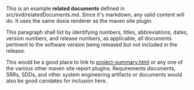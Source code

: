This is an example **related documents** defined in src/svd/relatedDocuments.md. 
Since it's markdown, any valid content will do. It uses the same doxia renderer 
as the maven site plugin.

This paragraph shall list by identifying numbers, titles, 
abbreviations, dates, version numbers, and release numbers, 
as applicable, all documents pertinent to the software version 
being released but not included in the release.

This would be a good place to link to [project-summary.html](project-summary) or 
any one of the various other maven site report plugins. Requirements documents,
SRRs, SDDs, and other system engineering artifacts or documents would also be good
canidates for inclusion here.